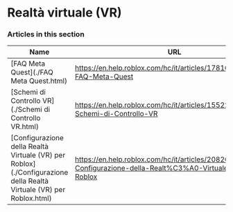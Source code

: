 # Realtà virtuale (VR)  
### Articles in this section
Name|URL
-|-
[FAQ Meta Quest](./FAQ Meta Quest.html) |https://en.help.roblox.com/hc/it/articles/17810433924628-FAQ-Meta-Quest
[Schemi di Controllo VR](./Schemi di Controllo VR.html) |https://en.help.roblox.com/hc/it/articles/15522315304724-Schemi-di-Controllo-VR
[Configurazione della Realtà Virtuale (VR) per Roblox](./Configurazione della Realtà Virtuale (VR) per Roblox.html) |https://en.help.roblox.com/hc/it/articles/208260046-Configurazione-della-Realt%C3%A0-Virtuale-VR-per-Roblox